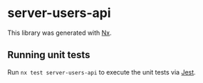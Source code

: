 # server-users-api

This library was generated with [Nx](https://nx.dev).

## Running unit tests

Run `nx test server-users-api` to execute the unit tests via [Jest](https://jestjs.io).
